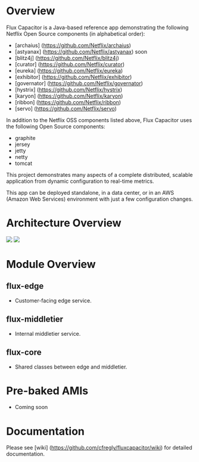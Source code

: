 Overview
========
Flux Capacitor is a Java-based reference app demonstrating the following Netflix Open Source components (in alphabetical order):
* [archaius] (https://github.com/Netflix/archaius)
* [astyanax] (https://github.com/Netflix/astyanax) soon
* [blitz4j] (https://github.com/Netflix/blitz4j)
* [curator] (https://github.com/Netflix/curator)
* [eureka] (https://github.com/Netflix/eureka)
* [exhibitor] (https://github.com/Netflix/exhibitor)
* [governator] (https://github.com/Netflix/governator)
* [hystrix] (https://github.com/Netflix/hystrix)
* [karyon] (https://github.com/Netflix/karyon)
* [ribbon] (https://github.com/Netflix/ribbon)
* [servo] (https://github.com/Netflix/servo)

In addition to the Netflix OSS components listed above, Flux Capacitor uses the following Open Source components:
* graphite 
* jersey
* jetty
* netty
* tomcat

This project demonstrates many aspects of a complete distributed, scalable application from dynamic configuration to real-time metrics.

This app can be deployed standalone, in a data center, or in an AWS (Amazon Web Services) environment with just a few configuration changes.

Architecture Overview
=====================
<img src="https://raw.github.com/cfregly/fluxcapacitor/master/docs/images/fluxcapacitor-logo.png">
<img src="https://raw.github.com/cfregly/fluxcapacitor/master/docs/images/fluxcapacitor-netflixoss-overview.jpg">

Module Overview
===============
flux-edge
-----------
* Customer-facing edge service.

flux-middletier
-----------------
* Internal middletier service.

flux-core
-----------
* Shared classes between edge and middletier.

Pre-baked AMIs
==============
* Coming soon

Documentation
==============
Please see [wiki] (https://github.com/cfregly/fluxcapacitor/wiki) for detailed documentation.
